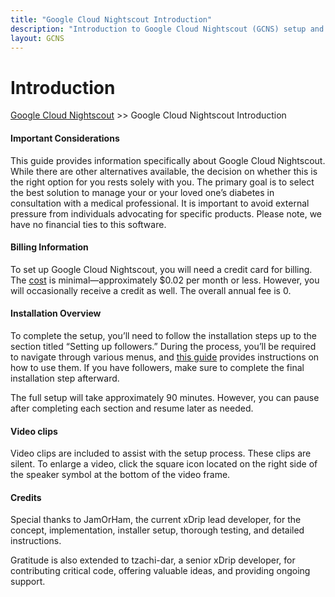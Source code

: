 ```yaml
---
title: "Google Cloud Nightscout Introduction"
description: "Introduction to Google Cloud Nightscout (GCNS) setup and usage. Documentation and help for Nightscout using the GCNS platform."
layout: GCNS
---
```

  
# Introduction  
[Google Cloud Nightscout](../GoogleCloud.md) >> Google Cloud Nightscout Introduction  
  
#### **Important Considerations**  
This guide provides information specifically about Google Cloud Nightscout. While there are other alternatives available, the decision on whether this is the right option for you rests solely with you. The primary goal is to select the best solution to manage your or your loved one’s diabetes in consultation with a medical professional. It is important to avoid external pressure from individuals advocating for specific products. Please note, we have no financial ties to this software.  
  
#### **Billing Information**  
To set up Google Cloud Nightscout, you will need a credit card for billing. The [cost](../NS_FreeTier.md) is minimal—approximately $0.02 per month or less.  However, you will occasionally receive a credit as well.  The overall annual fee is 0.  
  
#### **Installation Overview**  
To complete the setup, you’ll need to follow the installation steps up to the section titled “Setting up followers.” During the process, you’ll be required to navigate through various menus, and [this guide](../HowToMenu.md) provides instructions on how to use them. If you have followers, make sure to complete the final installation step afterward.  
  
The full setup will take approximately 90 minutes. However, you can pause after completing each section and resume later as needed.  
  
#### **Video clips**  
Video clips are included to assist with the setup process. These clips are silent. To enlarge a video, click the square icon located on the right side of the speaker symbol at the bottom of the video frame.  
  
#### **Credits**  
Special thanks to JamOrHam, the current xDrip lead developer, for the concept, implementation, installer setup, thorough testing, and detailed instructions.  
  
Gratitude is also extended to tzachi-dar, a senior xDrip developer, for contributing critical code, offering valuable ideas, and providing ongoing support.  
  
  
